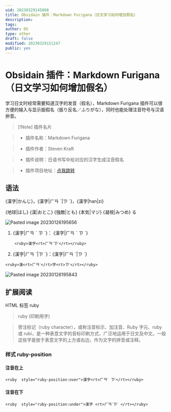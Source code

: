 ```yaml
---
uid: 20230329145808
title: Obsidain 插件：Markdown Furigana（日文学习如何增加假名）
description:
tags:
author: OS
type: other
draft: false
modified: 20230329151247
public: yes
---
```


# Obsidain 插件：Markdown Furigana（日文学习如何增加假名）

学习日文时经常需要知道汉字的发音（假名），Markdown Furigana 插件可以很方便的输入与显示振假名（振り反名／ふりがな），同时也能处理注音符号与汉语拚音。

> [!Note] 插件名片

> -   插件名称：Markdown Furigana

> -   插件作者：Steven Kraft

> -   插件说明：日语书写中给对应的汉字生成注音假名

> -   插件项目地址：[点我跳转](https://github.com/steven-kraft/obsidian-markdown-furigana)

## 语法

{漢字|かんじ}，{漢字|ㄏㄢ ˋ|ㄗ ˋ}，{漢字|han|zi}

{地球|ほし} {漢|おとこ} {強敵|とも} {本気|マジ} {凝視|みつめ} る

![Pasted image 20230126195656](https://s1.vika.cn/space/2023/03/15/d5341f416989449dbe862587be51d994)

1. {漢字|ㄏㄢ ˋ ㄗ ˋ}： {漢字|ㄏㄢ ˋ ㄗ ˋ}

```
    <ruby>漢字<rt>ㄏㄢˋㄗˋ</rt></ruby>
```

2. {漢字|ㄏㄢ ˋ|ㄗ ˋ}：{漢字|ㄏㄢ ˋ|ㄗ ˋ}

```
<ruby>漢<rt>ㄏㄢˋ</rt>字<rt>ㄗˋ</rt></ruby>
```

![Pasted image 20230126195843](https://s1.vika.cn/space/2023/03/15/831470adffd04500ab28e03c53a21a80)

## 扩展阅读

HTML 标签 ruby

> ruby (印刷用字)

> 旁注标记（ruby character），或称注音标示、加注音、Ruby 字元、ruby 或 rubi，是一种表意文字的音标印刷方式，广泛地运用于日文及中文。一般这些字是放于表意文字的上方或右边，作为文字的拼音或注释。

### 样式 ruby-position

#### 注音在上

```
<ruby  style="ruby-position:over">漢字<rt>ㄏㄢˋ ㄗˋ</rt></ruby>
```

#### 注音在下

```
<ruby  style="ruby-position:under">漢字 <rt>ㄏㄢˋㄗˋ </rt></ruby>
```
